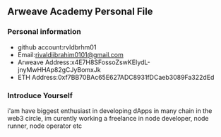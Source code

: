 ## Arweave Academy Personal File

### Personal information

- github account:rvldbrhm01
- Email:rivaldiibrahim0101@gmail.com
- Arweave Address:x4E7H8SFossoZswKEIydL-jnyMwHHAp82gCJyBomxJk
- ETH Address:0xf7BB70BAc65E627ADC8931fDCaeb3089Fa322dEd

### Introduce Yourself
i'am have biggest enthusiast in developing dApps in many chain in the web3 circle, im curently working a freelance in node developer, node runner, node operator etc
